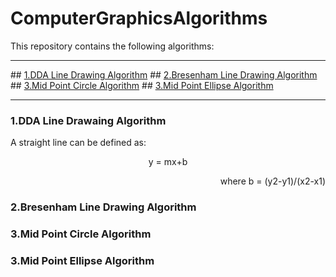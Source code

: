 # ComputerGraphicsAlgorithms

This repository contains the following algorithms:

<hr>
## <a href="#dda-header">1.DDA Line Drawing Algorithm</a>
## <a href="#bresenham-header">2.Bresenham Line Drawing Algorithm</a>
## <a href="#mid-point-circle-header">3.Mid Point Circle Algorithm</a>
## <a href="#mid-point-ellipse-header">3.Mid Point Ellipse Algorithm</a>
<hr>
<h3 id="dda-header">1.DDA Line Drawaing Algorithm</h3>
<p>A straight line can be defined as:</p>
<p><center>y = mx+b</center></p>
<p align="right">where b = (y2-y1)/(x2-x1)</p>
<h3 id ="bresenham-header">2.Bresenham Line Drawing Algorithm</h3>
<h3 id ="mid-point-circle-header">3.Mid Point Circle Algorithm</h3>
<h3 id ="mid-point-ellipse-header">3.Mid Point Ellipse Algorithm</h3>
